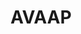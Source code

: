 ---
title: AVAAP
slug : avaap-lennert
description: ""
type: intern
members:
    - name : Lennert Degelin
      major: Multimediaproductie
      minor: Audiovisual Design
      academic-year: 3de jaar
thumbnail:
    url: lennert_degelin.jpg
    alt: ""
    height: 1
    width: 2
    text-color: "ad7b70"
    background-color: "ad7b70"
media:
    - url : lennert_degelin.jpg
      type: image
    - url : "I3yhxUkVbS4"
      type: youtube
created: 08/02/2018
order: 1
---